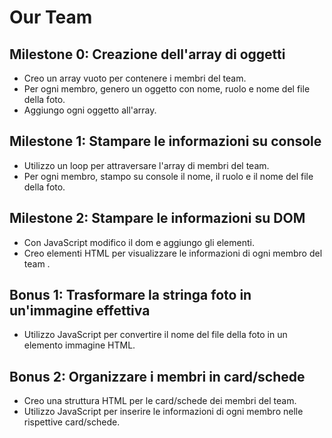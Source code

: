 # Our Team

## Milestone 0: Creazione dell'array di oggetti

- Creo un array vuoto per contenere i membri del team.
- Per ogni membro, genero un oggetto con nome, ruolo e nome del file della foto.
- Aggiungo ogni oggetto all'array.

## Milestone 1: Stampare le informazioni su console

- Utilizzo un loop per attraversare l'array di membri del team.
- Per ogni membro, stampo su console il nome, il ruolo e il nome del file della foto.

## Milestone 2: Stampare le informazioni su DOM

- Con JavaScript modifico il dom e aggiungo gli elementi.
- Creo elementi HTML per visualizzare le informazioni di ogni membro del team .

## Bonus 1: Trasformare la stringa foto in un'immagine effettiva

- Utilizzo JavaScript per convertire il nome del file della foto in un elemento immagine HTML.

## Bonus 2: Organizzare i membri in card/schede

- Creo una struttura HTML per le card/schede dei membri del team.
- Utilizzo JavaScript per inserire le informazioni di ogni membro nelle rispettive card/schede.
